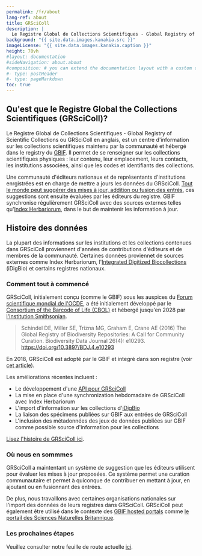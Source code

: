 ```yaml
---
permalink: /fr/about
lang-ref: about
title: GRSciColl
description: |
  Le Registre Global de Collections Scientifiques - Global Registry of Scientific Collections ou GRSciColl en anglais, est un référentiel maintenu par une communauté active qui s'appuit sur le travail du Consortium of the Barcode of Life (CBOL).
background: "{{ site.data.images.kanakia.src }}"
imageLicense: "{{ site.data.images.kanakia.caption }}"
height: 70vh
#layout: documentation
#sideNavigation: about.about
#composition: # you can extend the documentation layout with a custom composition
#- type: postHeader
#- type: pageMarkdown
toc: true
---
```


## Qu'est que le Registre Global the Collections Scientifiques (GRSciColl)?

Le Registre Global de Collections Scientifiques - Global Registry of Scientific Collections ou GRSciColl en anglais, est un centre d'information sur les collections scientifiques maintenu par la communauté et hébergé dans le registry du [GBIF](https://www.gbif.org/). Il permet de se renseigner sur les collections scientifiques physiques : leur contenu, leur emplacement, leurs contacts, les institutions associées, ainsi que les codes et identifiants des collections.

Une communauté d'éditeurs nationaux et de représentants d'institutions enrgistrées est en charge de mettre a jours les données du GRSciColl. [Tout le monde peut suggérer des mises à jour, addition ou fusion des entrés](/how-to#suggest-a-change), ces suggestions sont ensuite évaluées par les éditeurs du registre. GBIF synchronise régulièrement GRSciColl avec des sources externes telles qu'[Index Herbariorum](https://sweetgum.nybg.org/science/ih/), dans le but de maintenir les information à jour.

## Histoire des données

La plupart des informations sur les institutions et les collections contenues dans GRSciColl proviennent d'années de contributions d'éditeurs et de membres de la communauté. Certaines données proviennet de sources externes comme Index Herbariorum, l'[Integrated Digitized Biocollections](https://www.idigbio.org/) (iDigBio) et certains registres nationaux.

### Comment tout à commencé

GRSciColl, initialement conçu (comme le GBIF) sous les auspices du [Forum scientifique mondial de l'OCDE](http://www.oecd.org/sti/sci-tech/oecdglobalscienceforum.htm), a été initialement développé par le [Consortium of the Barcode of Life (CBOL)](https://www.gbif.org/participant/287) et hébergé jusqu'en 2028 par [l'Institution Smithsonian](https://www.si.edu).

> Schindel DE, Miller SE, Trizna MG, Graham E, Crane AE (2016) The Global Registry of Biodiversity Repositories: A Call for Community Curation. Biodiversity Data Journal 26(4): e10293. https://doi.org/10.3897/BDJ.4.e10293

En 2018, GRSciColl est adopté par le GBIF et integré dans son registre (voir [cet article](https://www.gbif.org/news/5kyAslpqTVxYqZTwYn1cub/)).

Les améliorations récentes incluent :
* Le développement d'une [API pour GRSciColl](/api)
* La mise en place d'une synchronization hebdomadaire de GRSciColl avec Index Herbariorum
* L'import d'information sur les collections d'[iDigBio](https://www.idigbio.org)
* La liaison des spécimens publiées sur GBIF aux entrées de GRSciColl
* L'inclusion des métadonnées des jeux de données publiées sur GBIF comme possible source d'information pour les collections

[Lisez l'histoire de GRSciColl ici](https://data-blog.gbif.org/post/grscicoll-2021/).

### Où nous en sommmes

GRSciColl a maintentant un système de suggestion que les éditeurs utilisent pour évaluer les mises à jour proposées. Ce système permet une curation communautaire et permet à quiconque de contribuer en mettant à jour, en ajoutant ou en fusionnant des entrées.

De plus, nous travaillons avec certaines organisations nationales sur l'import des données de leurs registres dans GRSciColl. GRSciColl peut également être utilisé dans le contexte des [GBIF hosted portals](https://www.gbif.org/hosted-portals) comme [le portail des Sciences Naturelles Britannique](https://data.dissco-uk.org).

### Les prochaines étapes

Veuillez consulter notre feuille de route actuelle [ici](/road-map).

